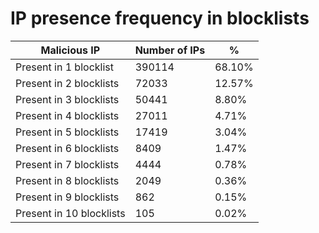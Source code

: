 # IP presence frequency in blocklists
| Malicious IP | Number of IPs | % |
|----|----|----|
| Present in 1 blocklist | 390114 | 68.10% |
| Present in 2 blocklists | 72033 | 12.57% |
| Present in 3 blocklists | 50441 | 8.80% |
| Present in 4 blocklists | 27011 | 4.71% |
| Present in 5 blocklists | 17419 | 3.04% |
| Present in 6 blocklists | 8409 | 1.47% |
| Present in 7 blocklists | 4444 | 0.78% |
| Present in 8 blocklists | 2049 | 0.36% |
| Present in 9 blocklists | 862 | 0.15% |
| Present in 10 blocklists | 105 | 0.02% |
